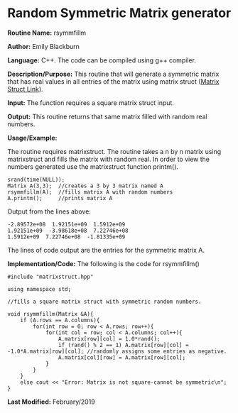 # Random Symmetric Matrix generator

**Routine Name:**           rsymmfillm

**Author:** Emily Blackburn

**Language:** C++. The code can be compiled using g++ compiler.

**Description/Purpose:** This routine that will generate a symmetric matrix that has real values in all entries of the matrix using matrix struct ([Matrix Struct Link](https://emilyblackb.github.io/math5610/Software_Manual/MatrixStruct)).

**Input:** The function requires a square matrix struct input.

**Output:** This routine returns that same matrix filled with random real numbers.

**Usage/Example:**

The routine requires matrixstruct. The routine takes a n by n matrix using matrixstruct and fills the matrix with random real. In order to view the numbers generated use the matrixstruct function printm(). 

    srand(time(NULL));
    Matrix A(3,3);  //creates a 3 by 3 matrix named A
    rsymmfillm(A);  //fills matrix A with random numbers
    A.printm();     //prints matrix A
     
Output from the lines above:
    
    -2.89572e+08  1.92151e+09  1.5912e+09
    1.92151e+09  -3.98618e+08  7.22746e+08
    1.5912e+09  7.22746e+08  -1.81335e+09

The lines of code output are the entries for the symmetric matrix A.

**Implementation/Code:** The following is the code for rsymmfillm()

    #include "matrixstruct.hpp"

    using namespace std;

    //fills a square matrix struct with symmetric random numbers.

    void rsymmfillm(Matrix &A){
        if (A.rows == A.columns){
            for(int row = 0; row < A.rows; row++){
                for(int col = row; col < A.columns; col++){
                    A.matrix[row][col] = 1.0*rand();
                    if (rand() % 2 == 1) A.matrix[row][col] = -1.0*A.matrix[row][col]; //randomly assigns some entries as negative.
                    A.matrix[col][row] = A.matrix[row][col];
                }
            }
        }
        else cout << "Error: Matrix is not square-cannot be symmetric\n";
    }


**Last Modified:** February/2019


